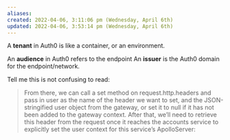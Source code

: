 ```yaml
---
aliases: 
created: 2022-04-06, 3:11:06 pm (Wednesday, April 6th)
updated: 2022-04-06, 3:53:14 pm (Wednesday, April 6th)
---
```

A **tenant** in Auth0 is like a container, or an environment.

An **audience** in Auth0 refers to the endpoint
An **issuer** is the Auth0 domain for the endpoint/network.

Tell me this is not confusing to read:

> From there, we can call a set method on request.http.headers and pass in user as the name of the header we want to set, and the JSON-stringified user object from the gateway, or set it to null if it has not been added to the gateway context. After that, we’ll need to retrieve this header from the request once it reaches the accounts service to explicitly set the user context for this service’s ApolloServer:

